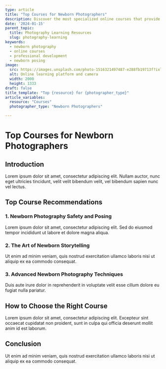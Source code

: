 ```yaml
---
type: article
title: "Top Courses for Newborn Photographers"
description: Discover the most specialized online courses that provide expert guidance, safety techniques, and creative approaches for newborn photography.
date: '2024-01-15'
parent_topic:
  title: Photography Learning Resources
  slug: photography-learning
keywords:
  - newborn photography
  - online courses
  - professional development
  - newborn posing
image:
  src: https://images.unsplash.com/photo-1516321497487-e288fb19713f?ixlib=rb-4.0.3&q=80&w=2000&auto=format&fit=crop
  alt: Online learning platform and camera
  width: 2000
  height: 1333
draft: false
title_template: "Top {resource} for {photographer_type}"
article_variables:
  resource: "Courses"
  photographer_type: "Newborn Photographers"

---
```


# Top Courses for Newborn Photographers

## Introduction
Lorem ipsum dolor sit amet, consectetur adipiscing elit. Nullam auctor, nunc eget ultricies tincidunt, velit velit bibendum velit, vel bibendum sapien nunc vel lectus.

## Top Course Recommendations

### 1. Newborn Photography Safety and Posing
Lorem ipsum dolor sit amet, consectetur adipiscing elit. Sed do eiusmod tempor incididunt ut labore et dolore magna aliqua.

### 2. The Art of Newborn Storytelling
Ut enim ad minim veniam, quis nostrud exercitation ullamco laboris nisi ut aliquip ex ea commodo consequat.

### 3. Advanced Newborn Photography Techniques
Duis aute irure dolor in reprehenderit in voluptate velit esse cillum dolore eu fugiat nulla pariatur.

## How to Choose the Right Course
Lorem ipsum dolor sit amet, consectetur adipiscing elit. Excepteur sint occaecat cupidatat non proident, sunt in culpa qui officia deserunt mollit anim id est laborum.

## Conclusion
Ut enim ad minim veniam, quis nostrud exercitation ullamco laboris nisi ut aliquip ex ea commodo consequat.
